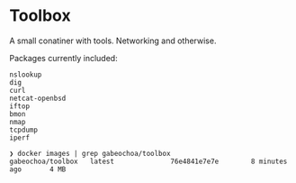 # Toolbox

A small conatiner with tools. Networking and otherwise. 

Packages currently included:

    nslookup
    dig
    curl 
    netcat-openbsd
    iftop
    bmon
    nmap
    tcpdump
    iperf


```
❯ docker images | grep gabeochoa/toolbox
gabeochoa/toolbox   latest              76e4841e7e7e        8 minutes ago       4 MB
```

